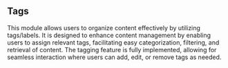 ## Tags

This module allows users to organize content effectively by utilizing tags/labels. It is designed to enhance content management by enabling users to assign relevant tags, facilitating easy categorization, filtering, and retrieval of content. The tagging feature is fully implemented, allowing for seamless interaction where users can add, edit, or remove tags as needed.
